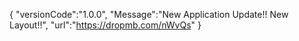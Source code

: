 {
   "versionCode":"1.0.0",
   "Message":"New Application Update!! New Layout!!",
   "url":"https://dropmb.com/nWvQs"
}
